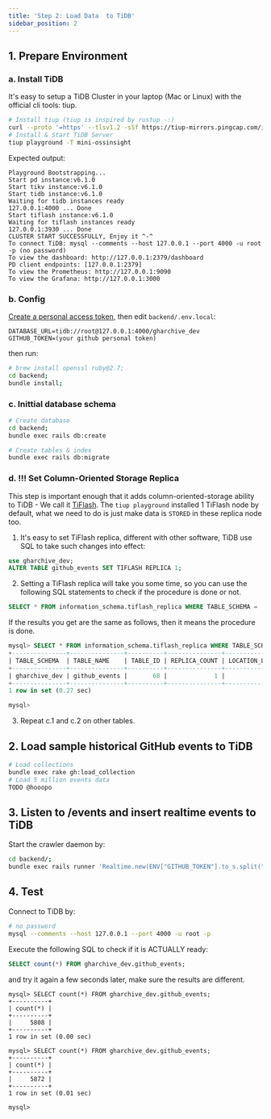 ```yaml
---
title: 'Step 2: Load Data  to TiDB'
sidebar_position: 2
---
```


## 1. Prepare Environment

### a. Install TiDB
It's easy to setup a TiDB Cluster in your laptop (Mac or Linux) with the official cli tools: tiup.

```bash
# Install tiup (tiup is inspired by rustup -:)
curl --proto '=https' --tlsv1.2 -sSf https://tiup-mirrors.pingcap.com/install.sh | sh
# Install & Start TiDB Server
tiup playground -T mini-ossinsight
```

Expected output:
```
Playground Bootstrapping...
Start pd instance:v6.1.0
Start tikv instance:v6.1.0
Start tidb instance:v6.1.0
Waiting for tidb instances ready
127.0.0.1:4000 ... Done
Start tiflash instance:v6.1.0
Waiting for tiflash instances ready
127.0.0.1:3930 ... Done
CLUSTER START SUCCESSFULLY, Enjoy it ^-^
To connect TiDB: mysql --comments --host 127.0.0.1 --port 4000 -u root -p (no password)
To view the dashboard: http://127.0.0.1:2379/dashboard
PD client endpoints: [127.0.0.1:2379]
To view the Prometheus: http://127.0.0.1:9090
To view the Grafana: http://127.0.0.1:3000
```

### b. Config

[Create a personal access token](/workshop/mini-ossinsight/step-by-step/find-data-source#creating-a-personal-access-token), then edit `backend/.env.local`:
```
DATABASE_URL=tidb://root@127.0.0.1:4000/gharchive_dev
GITHUB_TOKEN=(your github personal token)
```

then run:

```bash
# brew install openssl ruby@2.7;
cd backend;
bundle install;
```

### c. Inittial database schema

```bash
# Create database
cd backend;
bundle exec rails db:create

# Create tables & index
bundle exec rails db:migrate
```

### d. !!! Set Column-Oriented Storage Replica

This step is important enough that it adds column-oriented-storage ability to TiDB - We call it [TiFlash](https://docs.pingcap.com/tidb/dev/tiflash-overview). The `tiup playground` installed 1 TiFlash node by default, what we need to do is just make data is `STORED` in these replica node too.

1. It's easy to set TiFlash replica, different with other software, TiDB use SQL to take such changes into effect:

```sql
use gharchive_dev;
ALTER TABLE github_events SET TIFLASH REPLICA 1;
```

2. Setting a TiFlash replica will take you some time, so you can use the following SQL statements to check if the procedure is done or not.

```sql
SELECT * FROM information_schema.tiflash_replica WHERE TABLE_SCHEMA = 'gharchive_dev' and TABLE_NAME = 'github_events';
```

If the results you get are the same as follows, then it means the procedure is done.

```sql
mysql> SELECT * FROM information_schema.tiflash_replica WHERE TABLE_SCHEMA = 'gharchive_dev' and TABLE_NAME = 'github_events';
+---------------+---------------+----------+---------------+-----------------+-----------+----------+
| TABLE_SCHEMA  | TABLE_NAME    | TABLE_ID | REPLICA_COUNT | LOCATION_LABELS | AVAILABLE | PROGRESS |
+---------------+---------------+----------+---------------+-----------------+-----------+----------+
| gharchive_dev | github_events |       68 |             1 |                 |         1 |        1 |
+---------------+---------------+----------+---------------+-----------------+-----------+----------+
1 row in set (0.27 sec)

mysql>
```

3. Repeat c.1 and c.2 on other tables.


## 2. Load sample historical GitHub events to TiDB

```bash
# Load collections
bundle exec rake gh:load_collection
# Load 5 million events data
TODO @hooopo
```


## 3. Listen to /events and insert realtime events to TiDB

Start the crawler daemon by:

```bash
cd backend/;
bundle exec rails runner 'Realtime.new(ENV["GITHUB_TOKEN"].to_s.split(","), 100).run';
```

## 4. Test

Connect to TiDB by:
```bash
# no password
mysql --comments --host 127.0.0.1 --port 4000 -u root -p
```

Execute the following SQL to check if it is ACTUALLY ready:

```sql
SELECT count(*) FROM gharchive_dev.github_events;
```
and try it again a few seconds later, make sure the results are different.

```
mysql> SELECT count(*) FROM gharchive_dev.github_events;
+----------+
| count(*) |
+----------+
|     5808 |
+----------+
1 row in set (0.00 sec)

mysql> SELECT count(*) FROM gharchive_dev.github_events;
+----------+
| count(*) |
+----------+
|     5872 |
+----------+
1 row in set (0.01 sec)

mysql>
```
